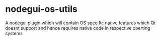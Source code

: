 # nodegui-os-utils
A nodegui plugin which will contain OS specific native features which Qt doesnt support and hence requires native code in respective operting systems
